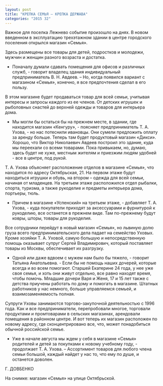 ```yaml
---
layout: post
title: "КРЕПКА СЕМЬЯ – КРЕПКА ДЕРЖАВА"
categories: "2015 32"
---
```


Важное для поселка Лежнево событие произошло на днях. В новом введенном в эксплуатацию трехэтажном здании в центре городского поселения открылся магазин «Семья».

Здесь размещены все товары для детей, подростков и молодежи, мужчин и женщин разного возраста и достатка.

- Поначалу думали сдавать помещения для офисов и различных служб, - говорит владелец здания индивидуальный предприниматель В. Н. Авдеев. – Но, когда появился вариант с магазином «Семья», конечно, я все предпочтения сделал в его пользу.

В этом магазине будет продаваться товар для всей семьи, учитывая интересы и запросы каждого из ее членов. От детских игрушек и рыболовных снастей до верхней одежды и товаров для интерьера дома.

- Мы могли бы остаться бы на прежнем месте, в здании, где находится магазин «Кенгуру», - поясняет предприниматель Т. А. Ухова, - но нас потеснили ивановцы. Они сумели предложить оплату за аренду больше. Теперь там будет продуктовый магазин «Дикси». Хорошо, что Виктор Николаевич Авдеев построил это здание, куда мы переехали со всеми товарами. Пока привыкаем, но, думаю, здесь будет не хуже, местным жителям и приезжим людям удобней - все в центре, под рукой.

Т. А. Ухова объясняет расположение отделов в магазине «Семья», что находится по адресу Октябрьская, 21. На первом этаже будут находиться игрушки и обувь, на втором – одежда для всей семьи, начиная от младенцев. На третьем этаже расположился отдел рыбалки, спорта, туризма, а также рукоделие и предметы интерьера дома, портьеры, тюль.

- Причем в магазине «Успенский» на третьем этаже, - добавляет Т. А. Ухова, - куда покупатели приходят за аксессуарами и фурнитурой к рукоделию, все останется в прежнем виде. Там по-прежнему будут ковры, шторы, товары для рукоделия.

Все сотрудники перейдут в новый магазин «Семья», но львиную долю груза всего предпринимательского дела падает на семейство Уховых. Кроме хозяйки Т. А. Уховой, самую большую и непосредственную помощь оказывает супруг Сергей Владимирович, который поставляет товары из Москвы, обеспечивает их разгрузку.

- Одной или даже вдвоем с мужем нам было бы тяжело, - говорит Татьяна Анатольевна. - Если бы не помощь наших дочерей, которые всегда и во всем помогают. Старшей Екатерине 24 года, у нее уже своя семья, и хоть они живут отдельно, все равно находят время, чтобы помочь. Младшие дочери Варя и Женя, 17 и 15 лет также с детства приучены работать по дому и помогать в магазине. Штатных работников у нас немного, больше управляемся семьей, и взаимозаменяемость полная.

Супруги Уховы занимаются торгово-закупочной деятельностью с 1996 года. Как и все предприниматели, перепробовали многое, торговали продуктами и промтоварами в сельских магазинах, арендовали помещения в районном центре. И вот теперь их магазин расположен по новому адресу, где сконцентрировано все, что, может понадобиться обычной российской семье.

- Уже в начале августа мы ждем у себя в магазине «Семья» родителей и детей за покупками к новому учебному году, - продолжает Т. А. Ухова. – Ассортимент товаров для любого члена семьи большой, каждый найдет у нас то, что ему по душе, и останется доволен.

Г. ДОВБЕНКО

На снимке: магазин «Семья» на улице Октябрьской.



